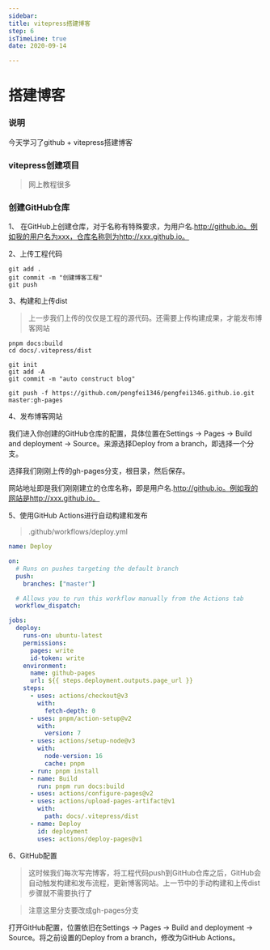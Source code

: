 ```yaml
---
sidebar:
title: vitepress搭建博客
step: 6
isTimeLine: true
date: 2020-09-14

---
```

# 搭建博客


### 说明

今天学习了github + vitepress搭建博客


### vitepress创建项目

> 网上教程很多

### 创建GitHub仓库

1、 在GitHub上创建仓库，对于名称有特殊要求，为用户名.http://github.io。例如我的用户名为xxx，仓库名称则为http://xxx.github.io。

2、上传工程代码

```text
git add .
git commit -m "创建博客工程"
git push
```

3、构建和上传dist

> 上一步我们上传的仅仅是工程的源代码。还需要上传构建成果，才能发布博客网站

```shell
pnpm docs:build
cd docs/.vitepress/dist

git init
git add -A
git commit -m "auto construct blog"

git push -f https://github.com/pengfei1346/pengfei1346.github.io.git master:gh-pages
```

4、发布博客网站

我们进入你创建的GitHub仓库的配置，具体位置在Settings -> Pages -> Build and deployment -> Source。来源选择Deploy from a branch，即选择一个分支。

选择我们刚刚上传的gh-pages分支，根目录，然后保存。

网站地址即是我们刚刚建立的仓库名称，即是用户名.http://github.io。例如我的网站是http://xxx.github.io。

5、使用GitHub Actions进行自动构建和发布

> .github/workflows/deploy.yml

```yaml
name: Deploy

on:
  # Runs on pushes targeting the default branch
  push:
    branches: ["master"]

  # Allows you to run this workflow manually from the Actions tab
  workflow_dispatch:

jobs:
  deploy:
    runs-on: ubuntu-latest
    permissions:
      pages: write
      id-token: write
    environment:
      name: github-pages
      url: ${{ steps.deployment.outputs.page_url }}
    steps:
      - uses: actions/checkout@v3
        with:
          fetch-depth: 0
      - uses: pnpm/action-setup@v2
        with:
          version: 7
      - uses: actions/setup-node@v3
        with:
          node-version: 16
          cache: pnpm
      - run: pnpm install
      - name: Build
        run: pnpm run docs:build
      - uses: actions/configure-pages@v2
      - uses: actions/upload-pages-artifact@v1
        with:
          path: docs/.vitepress/dist
      - name: Deploy
        id: deployment
        uses: actions/deploy-pages@v1
```

6、GitHub配置

> 这时候我们每次写完博客，将工程代码push到GitHub仓库之后，GitHub会自动触发构建和发布流程，更新博客网站。上一节中的手动构建和上传dist步骤就不需要执行了

> 注意这里分支要改成gh-pages分支

打开GitHub配置，位置依旧在Settings -> Pages -> Build and deployment -> Source。将之前设置的Deploy from a branch，修改为GitHub Actions。

